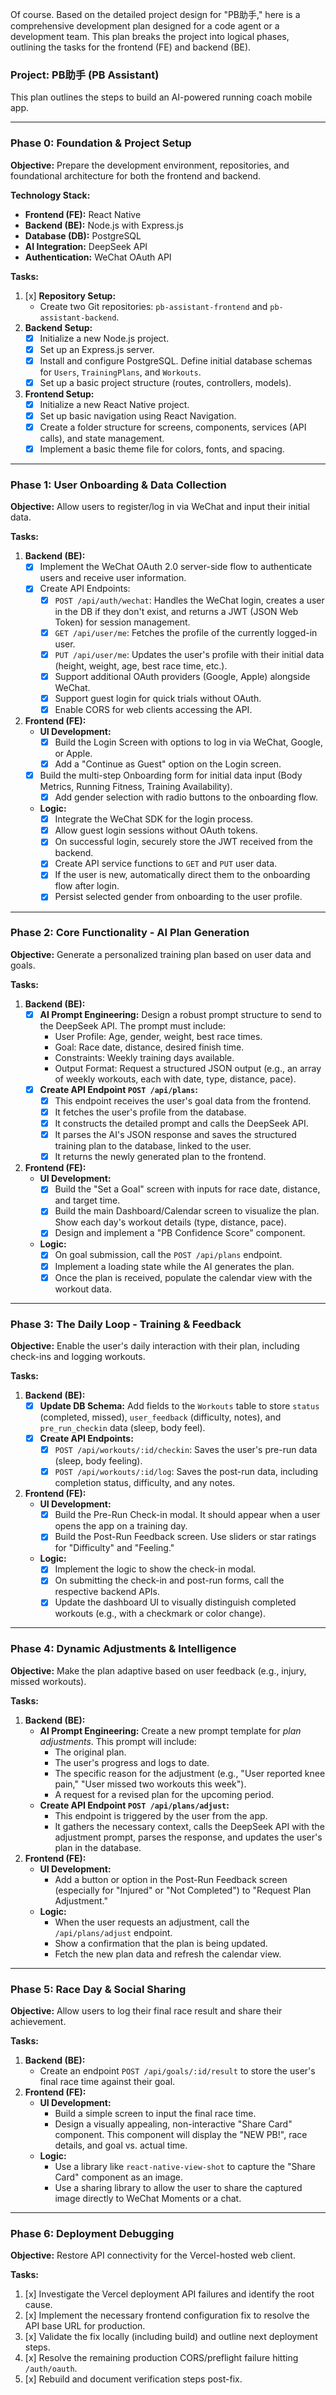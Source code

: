 Of course. Based on the detailed project design for "PB助手," here is a comprehensive development plan designed for a code agent or a development team. This plan breaks the project into logical phases, outlining the tasks for the frontend (FE) and backend (BE).

### **Project: PB助手 (PB Assistant)**

This plan outlines the steps to build an AI-powered running coach mobile app.

---

### **Phase 0: Foundation & Project Setup**

**Objective:** Prepare the development environment, repositories, and foundational architecture for both the frontend and backend.

**Technology Stack:**
*   **Frontend (FE):** React Native
*   **Backend (BE):** Node.js with Express.js
*   **Database (DB):** PostgreSQL
*   **AI Integration:** DeepSeek API
*   **Authentication:** WeChat OAuth API

**Tasks:**

1.  [x] **Repository Setup:**
    *   Create two Git repositories: `pb-assistant-frontend` and `pb-assistant-backend`.
2.  **Backend Setup:**
    *   [x] Initialize a new Node.js project.
    *   [x] Set up an Express.js server.
    *   [x] Install and configure PostgreSQL. Define initial database schemas for `Users`, `TrainingPlans`, and `Workouts`.
    *   [x] Set up a basic project structure (routes, controllers, models).
3.  **Frontend Setup:**
    *   [x] Initialize a new React Native project.
    *   [x] Set up basic navigation using React Navigation.
    *   [x] Create a folder structure for screens, components, services (API calls), and state management.
    *   [x] Implement a basic theme file for colors, fonts, and spacing.

---

### **Phase 1: User Onboarding & Data Collection**

**Objective:** Allow users to register/log in via WeChat and input their initial data.

**Tasks:**

1.  **Backend (BE):**
    *   [x] Implement the WeChat OAuth 2.0 server-side flow to authenticate users and receive user information.
    *   [x] Create API Endpoints:
        *   [x] `POST /api/auth/wechat`: Handles the WeChat login, creates a user in the DB if they don't exist, and returns a JWT (JSON Web Token) for session management.
        *   [x] `GET /api/user/me`: Fetches the profile of the currently logged-in user.
        *   [x] `PUT /api/user/me`: Updates the user's profile with their initial data (height, weight, age, best race time, etc.).
        *   [x] Support additional OAuth providers (Google, Apple) alongside WeChat.
        *   [x] Support guest login for quick trials without OAuth.
        *   [x] Enable CORS for web clients accessing the API.
2.  **Frontend (FE):**
    *   **UI Development:**
        *   [x] Build the Login Screen with options to log in via WeChat, Google, or Apple.
        *   [x] Add a "Continue as Guest" option on the Login screen.
    *   [x] Build the multi-step Onboarding form for initial data input (Body Metrics, Running Fitness, Training Availability).
        *   [x] Add gender selection with radio buttons to the onboarding flow.
    *   **Logic:**
        *   [x] Integrate the WeChat SDK for the login process.
        *   [x] Allow guest login sessions without OAuth tokens.
        *   [x] On successful login, securely store the JWT received from the backend.
        *   [x] Create API service functions to `GET` and `PUT` user data.
        *   [x] If the user is new, automatically direct them to the onboarding flow after login.
        *   [x] Persist selected gender from onboarding to the user profile.

---

### **Phase 2: Core Functionality - AI Plan Generation**

**Objective:** Generate a personalized training plan based on user data and goals.

**Tasks:**

1.  **Backend (BE):**
    *   [x] **AI Prompt Engineering:** Design a robust prompt structure to send to the DeepSeek API. The prompt must include:
        *   User Profile: Age, gender, weight, best race times.
        *   Goal: Race date, distance, desired finish time.
        *   Constraints: Weekly training days available.
        *   Output Format: Request a structured JSON output (e.g., an array of weekly workouts, each with date, type, distance, pace).
    *   [x] **Create API Endpoint `POST /api/plans`:**
        *   [x] This endpoint receives the user's goal data from the frontend.
        *   [x] It fetches the user's profile from the database.
        *   [x] It constructs the detailed prompt and calls the DeepSeek API.
        *   [x] It parses the AI's JSON response and saves the structured training plan to the database, linked to the user.
        *   [x] It returns the newly generated plan to the frontend.
2.  **Frontend (FE):**
    *   **UI Development:**
        *   [x] Build the "Set a Goal" screen with inputs for race date, distance, and target time.
        *   [x] Build the main Dashboard/Calendar screen to visualize the plan. Show each day's workout details (type, distance, pace).
        *   [x] Design and implement a "PB Confidence Score" component.
    *   **Logic:**
        *   [x] On goal submission, call the `POST /api/plans` endpoint.
        *   [x] Implement a loading state while the AI generates the plan.
        *   [x] Once the plan is received, populate the calendar view with the workout data.

---

### **Phase 3: The Daily Loop - Training & Feedback**

**Objective:** Enable the user's daily interaction with their plan, including check-ins and logging workouts.

**Tasks:**

1.  **Backend (BE):**
    *   [x] **Update DB Schema:** Add fields to the `Workouts` table to store `status` (completed, missed), `user_feedback` (difficulty, notes), and `pre_run_checkin` data (sleep, body feel).
    *   [x] **Create API Endpoints:**
        *   [x] `POST /api/workouts/:id/checkin`: Saves the user's pre-run data (sleep, body feeling).
        *   [x] `POST /api/workouts/:id/log`: Saves the post-run data, including completion status, difficulty, and any notes.
2.  **Frontend (FE):**
    *   **UI Development:**
        *   [x] Build the Pre-Run Check-in modal. It should appear when a user opens the app on a training day.
        *   [x] Build the Post-Run Feedback screen. Use sliders or star ratings for "Difficulty" and "Feeling."
    *   **Logic:**
        *   [x] Implement the logic to show the check-in modal.
        *   [x] On submitting the check-in and post-run forms, call the respective backend APIs.
        *   [x] Update the dashboard UI to visually distinguish completed workouts (e.g., with a checkmark or color change).

---

### **Phase 4: Dynamic Adjustments & Intelligence**

**Objective:** Make the plan adaptive based on user feedback (e.g., injury, missed workouts).

**Tasks:**

1.  **Backend (BE):**
    *   **AI Prompt Engineering:** Create a new prompt template for *plan adjustments*. This prompt will include:
        *   The original plan.
        *   The user's progress and logs to date.
        *   The specific reason for the adjustment (e.g., "User reported knee pain," "User missed two workouts this week").
        *   A request for a revised plan for the upcoming period.
    *   **Create API Endpoint `POST /api/plans/adjust`:**
        *   This endpoint is triggered by the user from the app.
        *   It gathers the necessary context, calls the DeepSeek API with the adjustment prompt, parses the response, and updates the user's plan in the database.
2.  **Frontend (FE):**
    *   **UI Development:**
        *   Add a button or option in the Post-Run Feedback screen (especially for "Injured" or "Not Completed") to "Request Plan Adjustment."
    *   **Logic:**
        *   When the user requests an adjustment, call the `/api/plans/adjust` endpoint.
        *   Show a confirmation that the plan is being updated.
        *   Fetch the new plan data and refresh the calendar view.

---

### **Phase 5: Race Day & Social Sharing**

**Objective:** Allow users to log their final race result and share their achievement.

**Tasks:**

1.  **Backend (BE):**
    *   Create an endpoint `POST /api/goals/:id/result` to store the user's final race time against their goal.
2.  **Frontend (FE):**
    *   **UI Development:**
        *   Build a simple screen to input the final race time.
        *   Design a visually appealing, non-interactive "Share Card" component. This component will display the "NEW PB!", race details, and goal vs. actual time.
    *   **Logic:**
        *   Use a library like `react-native-view-shot` to capture the "Share Card" component as an image.
        *   Use a sharing library to allow the user to share the captured image directly to WeChat Moments or a chat.

---

### **Phase 6: Deployment Debugging**

**Objective:** Restore API connectivity for the Vercel-hosted web client.

**Tasks:**

1.  [x] Investigate the Vercel deployment API failures and identify the root cause.
2.  [x] Implement the necessary frontend configuration fix to resolve the API base URL for production.
3.  [x] Validate the fix locally (including build) and outline next deployment steps.
4.  [x] Resolve the remaining production CORS/preflight failure hitting `/auth/oauth`.
5.  [x] Rebuild and document verification steps post-fix.
